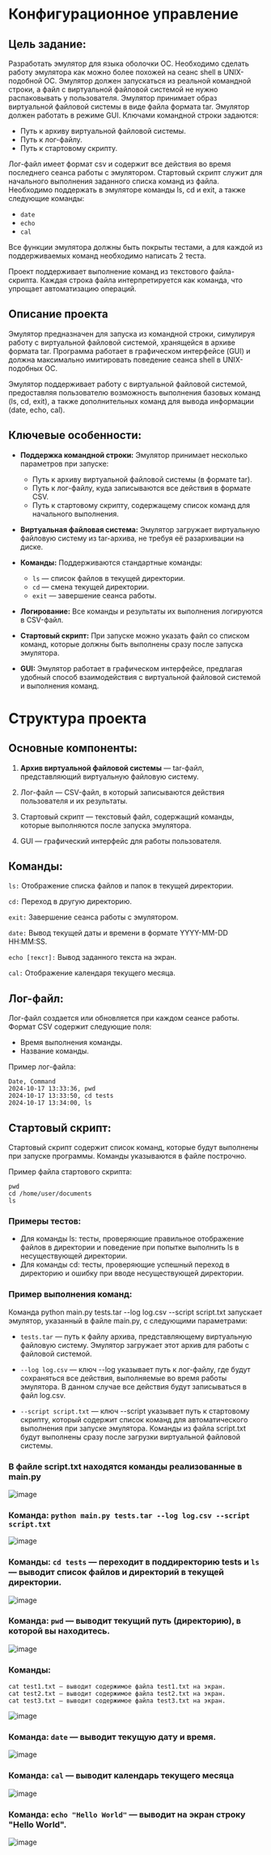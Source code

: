 # Конфигурационное управление

## **Цель задание:**

Разработать эмулятор для языка оболочки ОС. Необходимо сделать работу
эмулятора как можно более похожей на сеанс shell в UNIX-подобной ОС.
Эмулятор должен запускаться из реальной командной строки, а файл с
виртуальной файловой системой не нужно распаковывать у пользователя.
Эмулятор принимает образ виртуальной файловой системы в виде файла формата
tar. Эмулятор должен работать в режиме GUI.
Ключами командной строки задаются:


   - Путь к архиву виртуальной файловой системы.
   - Путь к лог-файлу.
   - Путь к стартовому скрипту.


Лог-файл имеет формат csv и содержит все действия во время последнего
сеанса работы с эмулятором.
Стартовый скрипт служит для начального выполнения заданного списка
команд из файла.
Необходимо поддержать в эмуляторе команды ls, cd и exit, а также
следующие команды:

   - ```date```
   - ```echo```
   - ```cal```


Все функции эмулятора должны быть покрыты тестами, а для каждой из
поддерживаемых команд необходимо написать 2 теста.

Проект поддерживает выполнение команд из текстового файла-скрипта. Каждая строка файла интерпретируется как команда, что упрощает автоматизацию операций.


## **Описание проекта**


Эмулятор предназначен для запуска из командной строки, симулируя работу с виртуальной файловой системой, хранящейся в архиве формата tar. Программа работает в графическом интерфейсе (GUI) и должна максимально имитировать поведение сеанса shell в UNIX-подобных ОС.

Эмулятор поддерживает работу с виртуальной файловой системой, предоставляя пользователю возможность выполнения базовых команд (ls, cd, exit), а также дополнительных команд для вывода информации (date, echo, cal).


## **Ключевые особенности:**

   - **Поддержка командной строки:** Эмулятор принимает несколько параметров при запуске:
     

      - Путь к архиву виртуальной файловой системы (в формате tar).
      - Путь к лог-файлу, куда записываются все действия в формате CSV.
      - Путь к стартовому скрипту, содержащему список команд для начального выполнения.
    
   - **Виртуальная файловая система:** Эмулятор загружает виртуальную файловую систему из tar-архива, не требуя её разархивации на диске.


   - **Команды:** Поддерживаются стандартные команды:

      - ```ls``` — список файлов в текущей директории.
      - ```cd``` — смена текущей директории.
      - ```exit``` — завершение сеанса работы.


   - **Логирование:** Все команды и результаты их выполнения логируются в CSV-файл.

   - **Стартовый скрипт:** При запуске можно указать файл со списком команд, которые должны быть выполнены сразу после запуска эмулятора.

   - **GUI:** Эмулятор работает в графическом интерфейсе, предлагая удобный способ взаимодействия с виртуальной файловой системой и выполнения команд.


# Структура проекта


## Основные компоненты:


1. **Архив виртуальной файловой системы** — tar-файл, представляющий виртуальную файловую систему.


2. Лог-файл — CSV-файл, в который записываются действия пользователя и их результаты.


3. Стартовый скрипт — текстовый файл, содержащий команды, которые выполняются после запуска эмулятора.


4. GUI — графический интерфейс для работы пользователя.


## Команды:


```ls:``` Отображение списка файлов и папок в текущей директории.


```cd:``` Переход в другую директорию.


```exit:``` Завершение сеанса работы с эмулятором.


```date:``` Вывод текущей даты и времени в формате YYYY-MM-DD HH:MM:SS.


```echo [текст]:``` Вывод заданного текста на экран.


```cal:``` Отображение календаря текущего месяца.


## Лог-файл:
Лог-файл создается или обновляется при каждом сеансе работы. Формат CSV содержит следующие поля:


   - Время выполнения команды.
   - Название команды.


Пример лог-файла:
```
Date, Command
2024-10-17 13:33:36, pwd
2024-10-17 13:33:50, cd tests
2024-10-17 13:34:00, ls
```

## Стартовый скрипт:
Стартовый скрипт содержит список команд, которые будут выполнены при запуске программы. Команды указываются в файле построчно.

Пример файла стартового скрипта:

```
pwd
cd /home/user/documents
ls
```

### Примеры тестов:


   - Для команды ls: тесты, проверяющие правильное отображение файлов в директории и поведение при попытке выполнить ls в несуществующей директории.
   - Для команды cd: тесты, проверяющие успешный переход в директорию и ошибку при вводе несуществующей директории.


### Пример выполнения команд:

Команда python main.py tests.tar --log log.csv --script script.txt запускает эмулятор, указанный в файле main.py, с следующими параметрами:

   - ```tests.tar``` — путь к файлу архива, представляющему виртуальную файловую систему. Эмулятор загружает этот архив для работы с файловой системой.

   - ```--log log.csv``` — ключ --log указывает путь к лог-файлу, где будут сохраняться все действия, выполняемые во время работы эмулятора. В данном случае все действия будут записываться в файл log.csv.

   - ```--script script.txt``` — ключ --script указывает путь к стартовому скрипту, который содержит список команд для автоматического выполнения при запуске эмулятора. Команды из файла script.txt будут выполнены сразу после загрузки виртуальной файловой системы.


### В файле script.txt находятся команды реализованные в main.py

![image](https://github.com/user-attachments/assets/a75110c5-b21b-4f94-8d18-33a4b8482a93)

### Команда: ```python main.py tests.tar --log log.csv --script script.txt```

![image](https://github.com/user-attachments/assets/b1be8901-056b-4578-aeb7-b6368107e967)

### Команды: ```cd tests``` — переходит в поддиректорию tests и ```ls``` — выводит список файлов и директорий в текущей директории.
![image](https://github.com/user-attachments/assets/04460853-21f0-487e-bb87-f1b2b8a2cefb)


### Команда: ```pwd``` — выводит текущий путь (директорию), в которой вы находитесь.

![image](https://github.com/user-attachments/assets/d265797b-059d-43b2-815c-46cd8df91d2b)

### Команды:
```
cat test1.txt — выводит содержимое файла test1.txt на экран.
cat test2.txt — выводит содержимое файла test2.txt на экран.
cat test3.txt — выводит содержимое файла test3.txt на экран.
```
![image](https://github.com/user-attachments/assets/f6e24443-2055-4d7d-8cc8-431d2d25a6b3)

### Команда: ```date``` — выводит текущую дату и время.
![image](https://github.com/user-attachments/assets/e327eea6-017e-492e-87ef-38652c70c645)

### Команда: ```cal``` — выводит календарь текущего месяца
![image](https://github.com/user-attachments/assets/616085a1-2e65-41f8-9fc3-92120801eb9b)

### Команда: ```echo "Hello World"``` — выводит на экран строку "Hello World".
![image](https://github.com/user-attachments/assets/7c17234d-a28f-4f3b-a77c-4a7cf368e15d)

